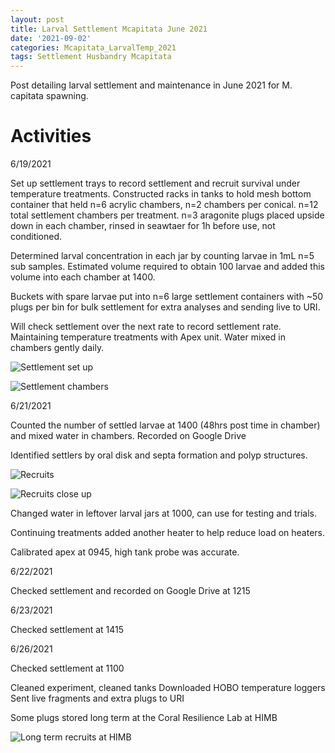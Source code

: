 ```yaml
---
layout: post
title: Larval Settlement Mcapitata June 2021
date: '2021-09-02'
categories: Mcapitata_LarvalTemp_2021
tags: Settlement Husbandry Mcapitata
---
```

Post detailing larval settlement and maintenance in June 2021 for M. capitata spawning. 

# Activities 

6/19/2021

Set up settlement trays to record settlement and recruit survival under temperature treatments. Constructed racks in tanks to hold mesh bottom container that held n=6 acrylic chambers, n=2 chambers per conical. n=12 total settlement chambers per treatment. n=3 aragonite plugs placed upside down in each chamber, rinsed in seawtaer for 1h before use, not conditioned. 

Determined larval concentration in each jar by counting larvae in 1mL n=5 sub samples. Estimated volume required to obtain 100 larvae and added this volume into each chamber at 1400. 

Buckets with spare larvae put into n=6 large settlement containers with ~50 plugs per bin for bulk settlement for extra analyses and sending live to URI. 

Will check settlement over the next rate to record settlement rate. Maintaining temperature treatments with Apex unit. Water mixed in chambers gently daily.  

![Settlement set up](https://ahuffmyer.github.io/ASH_Putnam_Lab_Notebook/images/NotebookImages/Settlement_2021.jpeg) 

![Settlement chambers](https://ahuffmyer.github.io/ASH_Putnam_Lab_Notebook/images/NotebookImages/Settlement_Chambers_2021.jpeg) 

6/21/2021

Counted the number of settled larvae at 1400 (48hrs post time in chamber) and mixed water in chambers. Recorded on Google Drive 

Identified settlers by oral disk and septa formation and polyp structures. 

![Recruits](https://ahuffmyer.github.io/ASH_Putnam_Lab_Notebook/images/NotebookImages/Plug_2021.jpeg) 

![Recruits close up](https://ahuffmyer.github.io/ASH_Putnam_Lab_Notebook/images/NotebookImages/Spat_2021.jpeg) 

Changed water in leftover larval jars at 1000, can use for testing and trials. 

Continuing treatments added another heater to help reduce load on heaters. 

Calibrated apex at 0945, high tank probe was accurate. 

6/22/2021

Checked settlement and recorded on Google Drive at 1215

6/23/2021

Checked settlement at 1415

6/26/2021

Checked settlement at 1100

Cleaned experiment, cleaned tanks
Downloaded HOBO temperature loggers
Sent live fragments and extra plugs to URI

Some plugs stored long term at the Coral Resilience Lab at HIMB

![Long term recruits at HIMB](https://ahuffmyer.github.io/ASH_Putnam_Lab_Notebook/images/NotebookImages/Recruits_2021.jpeg) 